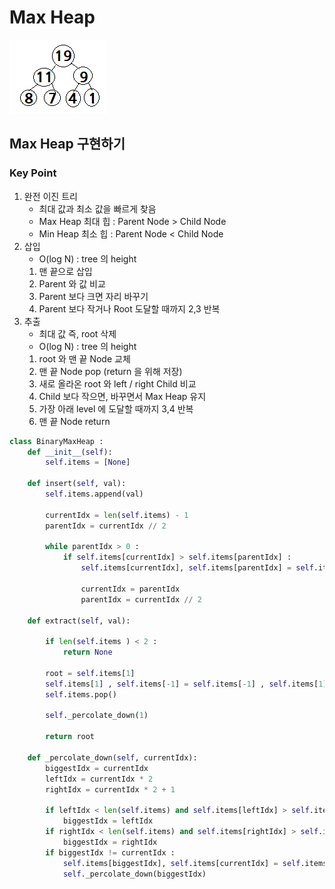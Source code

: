 # Max Heap
![img.png](img_maxheap.png)
## Max Heap 구현하기
### Key Point
1. 완전 이진 트리
   - 최대 값과 최소 값을 빠르게 찾음
   - Max Heap 최대 힙 : Parent Node > Child Node
   - Min Heap 최소 힙 : Parent Node < Child Node
2. 삽입
    - O(log N) : tree 의 height
   1. 맨 끝으로 삽입
   2. Parent 와 값 비교
   3. Parent 보다 크면 자리 바꾸기
   4. Parent 보다 작거나 Root 도달할 때까지 2,3 반복 
3. 추출
   - 최대 값 즉, root 삭제
   - O(log N) : tree 의 height
   1. root 와 맨 끝 Node 교체
   2. 맨 끝 Node pop (return 을 위해 저장)
   3. 새로 올라온 root 와 left / right Child 비교
   4. Child 보다 작으면, 바꾸면서 Max Heap 유지
   5. 가장 아래 level 에 도달할 때까지 3,4 반복
   6. 맨 끝 Node return
```python
class BinaryMaxHeap :
    def __init__(self):
        self.items = [None]

    def insert(self, val):
        self.items.append(val)

        currentIdx = len(self.items) - 1
        parentIdx = currentIdx // 2

        while parentIdx > 0 :
            if self.items[currentIdx] > self.items[parentIdx] :
                self.items[currentIdx], self.items[parentIdx] = self.items[parentIdx], self.items[currentIdx]

                currentIdx = parentIdx
                parentIdx = currentIdx // 2

    def extract(self, val):

        if len(self.items ) < 2 :
            return None

        root = self.items[1]
        self.items[1] , self.items[-1] = self.items[-1] , self.items[1]
        self.items.pop()

        self._percolate_down(1)

        return root

    def _percolate_down(self, currentIdx):
        biggestIdx = currentIdx
        leftIdx = currentIdx * 2
        rightIdx = currentIdx * 2 + 1

        if leftIdx < len(self.items) and self.items[leftIdx] > self.items[biggestIdx] :
            biggestIdx = leftIdx
        if rightIdx < len(self.items) and self.items[rightIdx] > self.items[biggestIdx] :
            biggestIdx = rightIdx
        if biggestIdx != currentIdx :
            self.items[biggestIdx], self.items[currentIdx] = self.items[currentIdx], self.items[biggestIdx]
            self._percolate_down(biggestIdx)
```